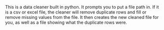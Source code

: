 This is a data cleaner built in python. It prompts you to put a file path in. If it is a csv or excel file, the cleaner will remove duplicate rows and fill or remove missing values from the file. It then creates the new cleaned file for you, as well as a file showing what the duplicate rows were.
